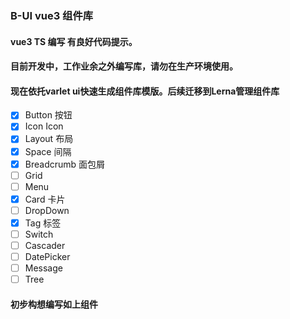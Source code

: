 ### B-UI  vue3 组件库 
#### vue3 TS 编写 有良好代码提示。
#### 目前开发中，工作业余之外编写库，请勿在生产环境使用。
#### 现在依托varlet ui快速生成组件库模版。后续迁移到Lerna管理组件库
- [x] Button 按钮
- [x] Icon  Icon
- [x] Layout  布局
- [x] Space 间隔
- [x] Breadcrumb 面包屑
- [ ] Grid
- [ ] Menu
- [x] Card  卡片
- [ ] DropDown
- [x] Tag  标签
- [ ] Switch
- [ ] Cascader
- [ ] DatePicker
- [ ] Message
- [ ] Tree
#### 初步构想编写如上组件
